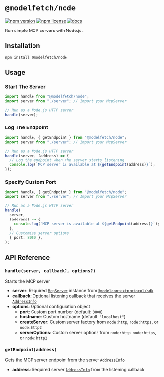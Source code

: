 # `@modelfetch/node`

[![npm version](https://img.shields.io/npm/v/@modelfetch/node.svg)](https://www.npmjs.com/package/@modelfetch/node)
[![npm license](https://img.shields.io/npm/l/@modelfetch/node.svg)](https://www.npmjs.com/package/@modelfetch/node)
[![docs](https://img.shields.io/badge/docs-modelfetch.com-blue)](https://www.modelfetch.com/docs/runtimes/node)

Run simple MCP servers with Node.js.

## Installation

```bash
npm install @modelfetch/node
```

## Usage

### Start The Server

```typescript
import handle from "@modelfetch/node";
import server from "./server"; // Import your McpServer

// Run as a Node.js HTTP server
handle(server);
```

### Log The Endpoint

```typescript
import handle, { getEndpoint } from "@modelfetch/node";
import server from "./server"; // Import your McpServer

// Run as a Node.js HTTP server
handle(server, (address) => {
  // Log the endpoint when the server starts listening
  console.log(`MCP server is available at ${getEndpoint(address)}`);
});
```

### Specify Custom Port

```typescript
import handle, { getEndpoint } from "@modelfetch/node";
import server from "./server"; // Import your McpServer

// Run as a Node.js HTTP server
handle(
  server,
  (address) => {
    console.log(`MCP server is available at ${getEndpoint(address)}`);
  },
  // Customize server options
  { port: 8080 },
);
```

## API Reference

### `handle(server, callback?, options?)`

Starts the MCP server

- **server**: Required [`McpServer`](https://github.com/modelcontextprotocol/typescript-sdk?tab=readme-ov-file#server) instance from [`@modelcontextprotocol/sdk`](https://github.com/modelcontextprotocol/typescript-sdk)
- **callback**: Optional listening callback that receives the server [`AddressInfo`](https://nodejs.org/api/net.html#serveraddress)
- **options**: Optional configuration object
  - **port**: Custom port number (default: `3000`)
  - **hostname**: Custom hostname (default: `"localhost"`)
  - **createServer**: Custom server factory from `node:http`, `node:https`, or `node:http2`
  - **serverOptions**: Custom server options from `node:http`, `node:https`, or `node:http2`

### `getEndpoint(address)`

Gets the MCP server endpoint from the server [`AddressInfo`](https://nodejs.org/api/net.html#serveraddress)

- **address**: Required server [`AddressInfo`](https://nodejs.org/api/net.html#serveraddress) from the listening callback
